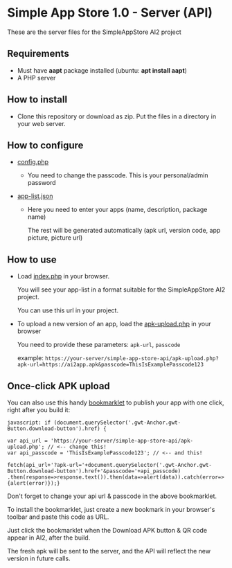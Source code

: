 # Simple App Store 1.0 - Server (API)
These are the server files for the SimpleAppStore AI2 project

## Requirements

   - Must have **aapt** package installed (ubuntu: **apt install aapt**)
   - A PHP server

## How to install

- Clone this repository or download as zip. Put the files in a directory in your web server.

## How to configure

- [config.php](config.php)
    
    - You need to change the passcode. This is your personal/admin password
    
- [app-list.json](app-list.json)

    - Here you need to enter your apps (name, description, package name)
    
       The rest will be generated automatically (apk url, version code, app picture, picture url)
    
## How to use

  - Load [index.php](index.php) in your browser.

    You will see your app-list in a format suitable for the SimpleAppStore AI2 project.
    
    You can use this url in your project.
    
  - To upload a new version of an app, load the [apk-upload.php](apk-upload.php) in your browser
  
    You need to provide these parameters: `apk-url`, `passcode`
    
    example: `https://your-server/simple-app-store-api/apk-upload.php?apk-url=https://ai2app.apk&passcode=ThisIsExamplePasscode123`
    
## Once-click APK upload
   
   You can also use this handy [bookmarklet](https://support.mozilla.org/en-US/kb/bookmarklets-perform-common-web-page-tasks) to publish your app with one click, right after you build it:
   
    javascript: if (document.querySelector('.gwt-Anchor.gwt-Button.download-button').href) {
    
	var api_url = 'https://your-server/simple-app-store-api/apk-upload.php'; // <-- change this!
	var api_passcode = 'ThisIsExamplePasscode123'; // <-- and this!
  
	fetch(api_url+'?apk-url='+document.querySelector('.gwt-Anchor.gwt-Button.download-button').href+'&passcode='+api_passcode)
	.then(response=>response.text()).then(data=>alert(data)).catch(error=>{alert(error)});}
   
   Don't forget to change your api url & passcode in the above bookmarklet.
   
   To install the bookmarklet, just create a new bookmark in your browser's toolbar and paste this code as URL.
   
   Just click the bookmarklet when the Download APK button & QR code appear in AI2, after the build.
   
   The fresh apk will be sent to the server, and the API will reflect the new version in future calls.
   
